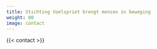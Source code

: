 ```yaml
---
title: Stichting Voelspriet brengt mensen in beweging
weight: 80
image: contact
---
```

{{< contact >}}